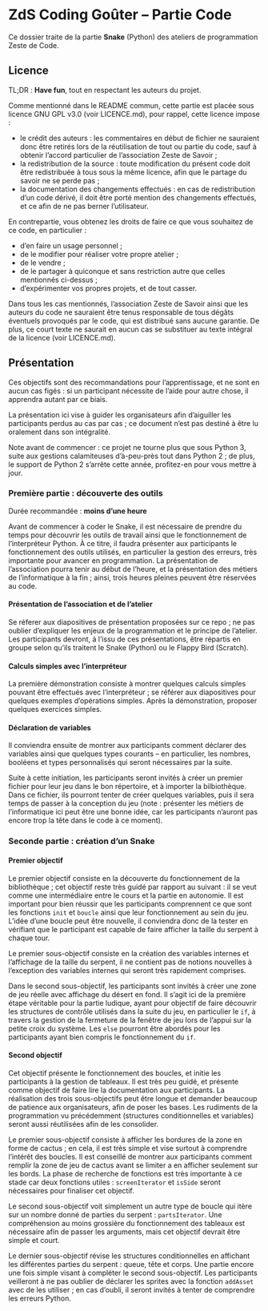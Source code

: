 # ZdS Coding Goûter – Partie Code

Ce dossier traite de la partie **Snake** (Python) des ateliers de programmation Zeste de Code.

## Licence

TL;DR : **Have fun**, tout en respectant les auteurs du projet.

Comme mentionné dans le README commun, cette partie est placée sous licence GNU GPL v3.0 (voir LICENCE.md), pour rappel, cette licence impose :

- le crédit des auteurs : les commentaires en début de fichier ne sauraient donc être retirés lors de la réutilisation de tout ou partie du code, sauf à obtenir l’accord particulier de l’association Zeste de Savoir ;
- la redistribution de la source : toute modification du présent code doit être redistribuée à tous sous la même licence, afin que le partage du savoir ne se perde pas ;
- la documentation des changements effectués : en cas de redistribution d’un code dérivé, il doit être porté mention des changements effectués, et ce afin de ne pas berner l’utilisateur.

En contrepartie, vous obtenez les droits de faire ce que vous souhaitez de ce code, en particulier :

- d’en faire un usage personnel ;
- de le modifier pour réaliser votre propre atelier ;
- de le vendre ;
- de le partager à quiconque et sans restriction autre que celles mentionnés ci-dessus ;
- d’expérimenter vos propres projets, et de tout casser.

Dans tous les cas mentionnés, l’association Zeste de Savoir ainsi que les auteurs du code ne sauraient être tenus responsable de tous dégâts éventuels provoqués par le code, qui est distribué sans aucune garantie. De plus, ce court texte ne saurait en aucun cas se substituer au texte intégral de la licence (voir LICENCE.md).

## Présentation

Ces objectifs sont des recommandations pour l’apprentissage, et ne sont en aucun cas figés : si un participant nécessite de l’aide pour autre chose, il apprendra autant par ce biais.

La présentation ici vise à guider les organisateurs afin d’aiguiller les participants perdus au cas par cas ; ce document n’est pas destiné à être lu oralement dans son intégralité.

Note avant de commencer : ce projet ne tourne plus que sous Python 3, suite aux gestions calamiteuses d’à-peu-près tout dans Python 2 ; de plus, le support de Python 2 s’arrête cette année, profitez-en pour vous mettre à jour.

### Première partie : découverte des outils

Durée recommandée : **moins d’une heure**

Avant de commencer à coder le Snake, il est nécessaire de prendre du temps pour découvrir les outils de travail ainsi que le fonctionnement de l’interpréteur Python. À ce titre, il faudra présenter aux participants le fonctionnement des outils utilisés, en particulier la gestion des erreurs, très importante pour avancer en programmation. La présentation de l’association pourra tenir au début de l’heure, et la présentation des métiers de l’informatique à la fin ; ainsi, trois heures pleines peuvent être réservées au code.

#### Présentation de l’association et de l’atelier

Se réferer aux diapositives de présentation proposées sur ce repo ; ne pas oublier d’expliquer les enjeux de la programmation et le principe de l’atelier. Les participants devront, à l’issu de ces présentations, être répartis en groupe selon qu’ils traitent le Snake (Python) ou le Flappy Bird (Scratch).

#### Calculs simples avec l’interpréteur

La première démonstration consiste à montrer quelques calculs simples pouvant être effectués avec l’interpréteur ; se référer aux diapositives pour quelques exemples d’opérations simples. Après la démonstration, proposer quelques exercices simples.

#### Déclaration de variables

Il conviendra ensuite de montrer aux participants comment déclarer des variables ainsi que quelques types courants – en particulier, les nombres, booléens et types personnalisés qui seront nécessaires par la suite.

Suite à cette initiation, les participants seront invités à créer un premier fichier pour leur jeu dans le bon répertoire, et à importer la bilbiothèque. Dans ce fichier, ils pourront tenter de créer quelques variables, puis il sera temps de passer à la conception du jeu (note : présenter les métiers de l’informatique ici peut être une bonne idée, car les participants n’auront pas encore trop la tête dans le code à ce moment).

### Seconde partie : création d’un Snake

#### Premier objectif

Le premier objectif consiste en la découverte du fonctionnement de la bibliothèque ; cet objectif reste très guidé par rapport au suivant : il se veut comme une intermédiaire entre le cours et la partie en autonomie. Il est important pour bien réussir que les participants comprennent ce que sont les fonctions `init` et `boucle` ainsi que leur fonctionnement au sein du jeu. L’idée d’une boucle peut être nouvelle, il conviendra donc de la tester en vérifiant que le participant est capable de faire afficher la taille du serpent à chaque tour.

Le premier sous-objectif consiste en la création des variables internes et l’affichage de la taille du serpent, il ne contient pas de notions nouvelles à l’exception des variables internes qui seront très rapidement comprises.

Dans le second sous-objectif, les participants sont invités à créer une zone de jeu réelle avec affichage du désert en fond. Il s’agit ici de la première étape véritable pour la partie ludique, ayant pour objectif de faire découvrir les structures de contrôle utilisés dans la suite du jeu, en particulier le `if`, à travers la gestion de la fermeture de la fenêtre de jeu lors de l’appui sur la petite croix du système. Les `else` pourront être abordés pour les participants ayant bien compris le fonctionnement du `if`.

#### Second objectif

Cet objectif présente le fonctionnement des boucles, et initie les participants à la gestion de tableaux. Il est très peu guidé, et présente comme objectif de faire lire la documentation aux participants. La réalisation des trois sous-objectifs peut être longue et demander beaucoup de patience aux organisateurs, afin de poser les bases. Les rudiments de la programmation vu précédemment (structures conditionnelles et variables) seront aussi réutilisées afin de les consolider.

Le premier sous-objectif consiste à afficher les bordures de la zone en forme de cactus ; en cela, il est très simple et vise surtout à comprendre l’intérêt des boucles. Il est conseillé de montrer aux participants comment remplir la zone de jeu de cactus avant se limiter a en afficher seulement sur les bords. La phase de recherche de fonctions est très importante à ce stade car deux fonctions utiles : `screenIterator` et `isSide` seront nécessaires pour finaliser cet objectif.

Le second sous-objectif voit simplement un autre type de boucle qui itère sur un nombre donné de parties du serpent : `partsIterator`. Une compréhension au moins grossière du fonctionnement des tableaux est nécessaire afin de passer les arguments, mais cet objectif devrait être simple et court.

Le dernier sous-objectif révise les structures conditionnelles en affichant les différentes parties du serpent : queue, tête et corps. Une partie encore une fois simple visant à compléter le second sous-objectif. Les participants veilleront à ne pas oublier de déclarer les sprites avec la fonction `addAsset` avec de les utiliser ; en cas d’oubli, il seront invités à tenter de comprendre les erreurs Python.